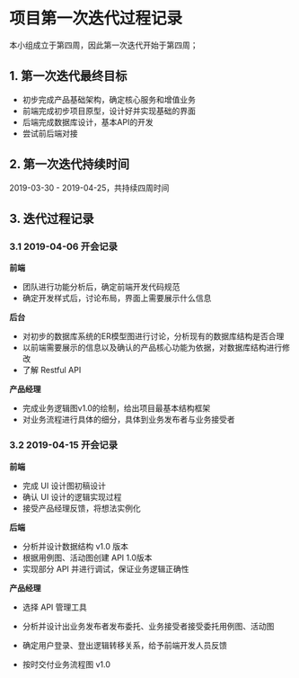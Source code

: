 # 项目第一次迭代过程记录

本小组成立于第四周，因此第一次迭代开始于第四周；

## 1. 第一次迭代最终目标

- 初步完成产品基础架构，确定核心服务和增值业务
- 前端完成初步项目原型，设计好并实现基础的界面
- 后端完成数据库设计，基本API的开发
- 尝试前后端对接

## 2. 第一次迭代持续时间

2019-03-30 - 2019-04-25，共持续四周时间

## 3. 迭代过程记录

### 3.1  2019-04-06 开会记录

**前端**

- 团队进行功能分析后，确定前端开发代码规范
- 确定开发样式后，讨论布局，界面上需要展示什么信息

**后台**

- 对初步的数据库系统的ER模型图进行讨论，分析现有的数据库结构是否合理
- 以前端需要展示的信息以及确认的产品核心功能为依据，对数据库结构进行修改
- 了解 Restful API 

**产品经理**

- 完成业务逻辑图v1.0的绘制，给出项目最基本结构框架
- 对业务流程进行具体的细分，具体到业务发布者与业务接受者

### 3.2 2019-04-15 开会记录

**前端**

- 完成 UI 设计图初稿设计
- 确认 UI 设计的逻辑实现过程
- 接受产品经理反馈，将想法实例化

**后端**

- 分析并设计数据结构 v1.0 版本
- 根据用例图、活动图创建 API 1.0版本
- 实现部分 API 并进行调试，保证业务逻辑正确性

**产品经理**

- 选择 API 管理工具

- 分析并设计出业务发布者发布委托、业务接受者接受委托用例图、活动图
- 确定用户登录、登出逻辑转移关系，给予前端开发人员反馈
- 按时交付业务流程图 v1.0